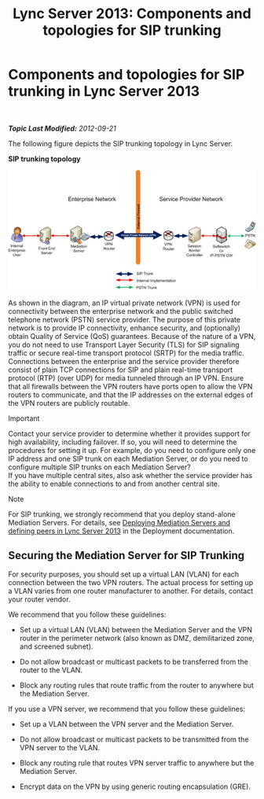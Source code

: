 ﻿---
title: 'Lync Server 2013: Components and topologies for SIP trunking'
TOCTitle: Components and topologies for SIP trunking
ms:assetid: 8ed9a9d0-517e-4f36-a131-22cdafa257fa
ms:mtpsurl: https://technet.microsoft.com/en-us/library/Gg398720(v=OCS.15)
ms:contentKeyID: 48184775
ms.date: 07/23/2014
mtps_version: v=OCS.15
---

<div data-xmlns="http://www.w3.org/1999/xhtml">

<div class="topic" data-xmlns="http://www.w3.org/1999/xhtml" data-msxsl="urn:schemas-microsoft-com:xslt" data-cs="http://msdn.microsoft.com/en-us/">

<div data-asp="http://msdn2.microsoft.com/asp">

# Components and topologies for SIP trunking in Lync Server 2013

</div>

<div id="mainSection">

<div id="mainBody">

<span> </span>

_**Topic Last Modified:** 2012-09-21_

The following figure depicts the SIP trunking topology in Lync Server.

**SIP trunking topology**

![SIP Trunking Topology](images/Gg398720.669fb55d-7c81-4e21-9421-fabc43d6e064(OCS.15).jpg "SIP Trunking Topology")

As shown in the diagram, an IP virtual private network (VPN) is used for connectivity between the enterprise network and the public switched telephone network (PSTN) service provider. The purpose of this private network is to provide IP connectivity, enhance security, and (optionally) obtain Quality of Service (QoS) guarantees. Because of the nature of a VPN, you do not need to use Transport Layer Security (TLS) for SIP signaling traffic or secure real-time transport protocol (SRTP) for the media traffic. Connections between the enterprise and the service provider therefore consist of plain TCP connections for SIP and plain real-time transport protocol (RTP) (over UDP) for media tunneled through an IP VPN. Ensure that all firewalls between the VPN routers have ports open to allow the VPN routers to communicate, and that the IP addresses on the external edges of the VPN routers are publicly routable.

<div class="alert">


> [!IMPORTANT]
> Contact your service provider to determine whether it provides support for high availability, including failover. If so, you will need to determine the procedures for setting it up. For example, do you need to configure only one IP address and one SIP trunk on each Mediation Server, or do you need to configure multiple SIP trunks on each Mediation Server?<BR>If you have multiple central sites, also ask whether the service provider has the ability to enable connections to and from another central site.



</div>

<div class="alert">


> [!NOTE]
> For SIP trunking, we strongly recommend that you deploy stand-alone Mediation Servers. For details, see <A href="lync-server-2013-deploying-mediation-servers-and-defining-peers.md">Deploying Mediation Servers and defining peers in Lync Server 2013</A> in the Deployment documentation.



</div>

<div>

## Securing the Mediation Server for SIP Trunking

For security purposes, you should set up a virtual LAN (VLAN) for each connection between the two VPN routers. The actual process for setting up a VLAN varies from one router manufacturer to another. For details, contact your router vendor.

We recommend that you follow these guidelines:

  - Set up a virtual LAN (VLAN) between the Mediation Server and the VPN router in the perimeter network (also known as DMZ, demilitarized zone, and screened subnet).

  - Do not allow broadcast or multicast packets to be transferred from the router to the VLAN.

  - Block any routing rules that route traffic from the router to anywhere but the Mediation Server.

If you use a VPN server, we recommend that you follow these guidelines:

  - Set up a VLAN between the VPN server and the Mediation Server.

  - Do not allow broadcast or multicast packets to be transmitted from the VPN server to the VLAN.

  - Block any routing rule that routes VPN server traffic to anywhere but the Mediation Server.

  - Encrypt data on the VPN by using generic routing encapsulation (GRE).

</div>

</div>

<span> </span>

</div>

</div>

</div>

